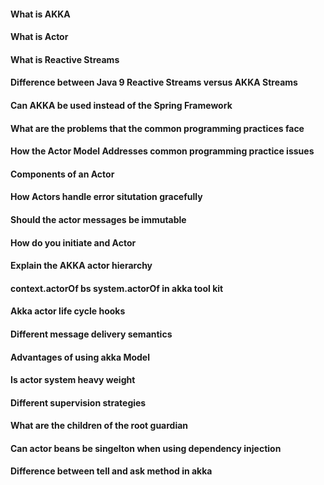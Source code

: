 #### What is AKKA
#### What is Actor
#### What is Reactive Streams
#### Difference between Java 9 Reactive Streams versus AKKA Streams
#### Can AKKA be used instead of the Spring Framework
#### What are the problems that the common programming practices face
#### How the Actor Model Addresses common programming practice issues
#### Components of an Actor
#### How Actors handle error situtation gracefully
#### Should the actor messages be immutable
#### How do you initiate and Actor
#### Explain the AKKA actor hierarchy
#### context.actorOf bs system.actorOf in akka tool kit
#### Akka actor life cycle hooks
#### Different message delivery semantics
#### Advantages of using akka Model
#### Is actor system heavy weight
#### Different supervision strategies
#### What are the children of the root guardian
#### Can actor beans be singelton when using dependency injection
#### Difference between tell and ask method in akka